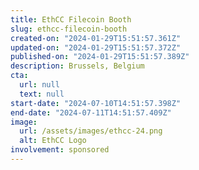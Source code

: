 ```yaml
---
title: EthCC Filecoin Booth
slug: ethcc-filecoin-booth
created-on: "2024-01-29T15:51:57.361Z"
updated-on: "2024-01-29T15:51:57.372Z"
published-on: "2024-01-29T15:51:57.389Z"
description: Brussels, Belgium
cta:
  url: null
  text: null
start-date: "2024-07-10T14:51:57.398Z"
end-date: "2024-07-11T14:51:57.409Z"
image:
  url: /assets/images/ethcc-24.png
  alt: EthCC Logo
involvement: sponsored
---
```

